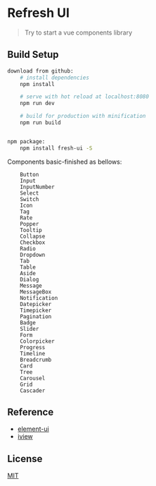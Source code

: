 # Refresh UI

> Try to start a vue components library

## Build Setup

``` bash
download from github:
    # install dependencies
    npm install

    # serve with hot reload at localhost:8080
    npm run dev

    # build for production with minification
    npm run build


npm package: 
    npm install fresh-ui -S

```
Components basic-finished as bellows:
```
    Button
    Input
    InputNumber
    Select
    Switch
    Icon
    Tag
    Rate
    Popper
    Tooltip
    Collapse
    Checkbox
    Radio
    Dropdown
    Tab
    Table
    Aside
    Dialog
    Message
    MessageBox
    Notification
    Datepicker
    Timepicker
    Pagination
    Badge
    Slider
    Form
    Colorpicker
    Progress
    Timeline
    Breadcrumb
    Card
    Tree
    Carousel
    Grid
    Cascader
```
## Reference
* [element-ui](http://element.eleme.io)
* [iview](https://www.iviewui.com/)

## License
[MIT](http://opensource.org/licenses/MIT)
